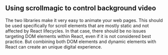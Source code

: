 ## Using scrollmagic to control background video

The two libraries make it very easy to animate your web pages. This should be used specifically for scroll elements that are mostly static and not affected by React lifecycles.
In that case, there should be no issues targeting DOM elements within React, even if it is not considered best practice. But combining both DOM elements and dynamic elements
with React can create an unique digital experience.
